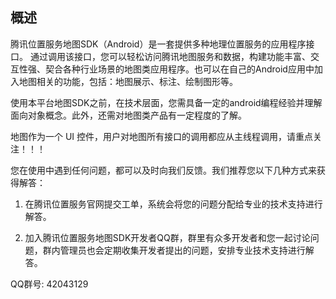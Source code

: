 ## 概述


腾讯位置服务地图SDK（Android）是一套提供多种地理位置服务的应用程序接口。 通过调用该接口，您可以轻松访问腾讯地图服务和数据，构建功能丰富、交互性强、契合各种行业场景的地图类应用程序。也可以在自己的Android应用中加入地图相关的功能，包括：地图展示、标注、绘制图形等。

使用本平台地图SDK之前，在技术层面，您需具备一定的android编程经验并理解面向对象概念。此外，还需对地图类产品有一定程度的了解。

地图作为一个 UI 控件，用户对地图所有接口的调用都应从主线程调用，请重点关注！！！

您在使用中遇到任何问题，都可以及时向我们反馈。我们推荐您以下几种方式来获得解答：

1. 在腾讯位置服务官网提交工单，系统会将您的问题分配给专业的技术支持进行解答。

2. 加入腾讯位置服务地图SDK开发者QQ群，群里有众多开发者和您一起讨论问题，群内管理员也会定期收集开发者提出的问题，安排专业技术支持进行解答。

QQ群号: 42043129

